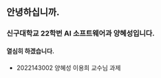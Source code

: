 ## 안녕하십니까.

### 신구대학교 22학번 AI 소프트웨어과 양혜성입니다.
#### 열심히 하겠습니다.
- 2022143002 양혜성 이용희 교수님 과제

<!--
**2022143002/2022143002** is a ✨ _special_ ✨ repository because its `README.md` (this file) appears on your GitHub profile.

Here are some ideas to get you started:

- 🔭 I’m currently working on ...
- 🌱 I’m currently learning ...
- 👯 I’m looking to collaborate on ...
- 🤔 I’m looking for help with ...
- 💬 Ask me about ...
- 📫 How to reach me: ...
- 😄 Pronouns: ...
- ⚡ Fun fact: ...
-->
